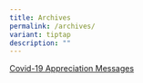 ```yaml
---
title: Archives
permalink: /archives/
variant: tiptap
description: ""
---
```

<p><a href="/covid-19-appreciation-messages/" rel="noopener noreferrer nofollow" target="_blank">Covid-19 Appreciation Messages</a>
</p>